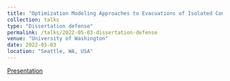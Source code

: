 ```yaml
---
title: "Optimization Modeling Approaches to Evacuations of Isolated Communities"
collection: talks
type: "Dissertation defense"
permalink: /talks/2022-05-03-dissertation-defense
venue: "University of Washington"
date: 2022-05-03
location: "Seattle, WA, USA"
---
```

[Presentation](https://singfie.github.io/files/2022_05_02_KruteinKF_final_exam.pdf)
